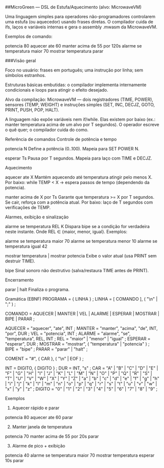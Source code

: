 ##MicroGreen — DSL de Estufa/Aquecimento (alvo: MicrowaveVM)

Uma linguagem simples para operadores não-programadores controlarem uma estufa (ou aquecedor) usando frases diretas.
O compilador cuida de ifs, laços e variáveis internas e gera o assembly .mwasm da MicrowaveVM.

Exemplos de comando:

potencia 80
aquecer ate 60
manter acima de 55 por 120s
alarme se temperatura maior 70
mostrar temperatura
parar

###Visão geral

Foco no usuário: frases em português; uma instrução por linha; sem símbolos estranhos.

Estruturas básicas embutidas: o compilador implementa internamente condicionais e loops para atingir o efeito desejado.

Alvo da compilação: MicrowaveVM — dois registradores (TIME, POWER), sensores (TEMP, WEIGHT) e instruções simples
(SET, INC, DECJZ, GOTO, PRINT, PUSH, POP, HALT).

A linguagem não expõe variáveis nem if/while. Elas existem por baixo (ex.: manter temperatura acima de um alvo por T segundos).
O operador escreve o quê quer; o compilador cuida do como.

Referência de comandos
Controle de potência e tempo

potencia N
Define a potência (0..100). Mapeia para SET POWER N.

esperar Ts
Pausa por T segundos. Mapeia para laço com TIME e DECJZ.

Aquecimento

aquecer ate X
Mantém aquecendo até temperatura atingir pelo menos X.
Por baixo: while TEMP < X → espera passos de tempo (dependendo da potencia).

manter acima de X por Ts
Garante que temperatura >= X por T segundos. Se cair, reforça com a potência atual.
Por baixo: laço de T segundos com verificações de TEMP.

Alarmes, exibição e sinalização

alarme se temperatura REL K
Dispara bipe se a condição for verdadeira neste instante.
Onde REL ∈ {maior, menor, igual}. Exemplos:

alarme se temperatura maior 70
alarme se temperatura menor 10
alarme se temperatura igual 42


mostrar temperatura | mostrar potencia
Exibe o valor atual (usa PRINT sem destruir TIME).

bipe
Sinal sonoro não destrutivo (salva/restaura TIME antes de PRINT).

Encerramento

parar | halt
Finaliza o programa.

Gramática (EBNF)
PROGRAMA    = { LINHA } ;
LINHA       = [ COMANDO ], ( "\n" | ";" ) ;

COMANDO     = AQUECER | MANTER | VEL | ALARME | ESPERAR | MOSTRAR | BIPE | PARAR ;

AQUECER     = "aquecer", "ate", INT ;
MANTER      = "manter", "acima", "de", INT, "por", DUR ;
VEL         = "potencia", INT ;
ALARME      = "alarme", "se", "temperatura", REL, INT ;
REL         = "maior" | "menor" | "igual" ;
ESPERAR     = "esperar", DUR ;
MOSTRAR     = "mostrar", ( "temperatura" | "potencia" ) ;
BIPE        = "bipe" ;
PARAR       = "parar" | "halt" ;

COMENT      = "#", { CAR }, ( "\n" | EOF ) ;

INT         = DIGITO, { DIGITO } ;
DUR         = INT, "s" ;
CAR         = "A" | "B" | "C" | "D" | "E" | "F" | "G" | "H" | "I" | "J" | "K" | "L" | "M" | "N" | "O" | "P" | "Q" | "R" | "S" | "T" | "U" | "V" | "W" | "X" | "Y" | "Z"
           | "a" | "b" | "c" | "d" | "e" | "f" | "g" | "h" | "i" | "j" | "k" | "l" | "m" | "n" | "o" | "p" | "q" | "r" | "s" | "t" | "u" | "v" | "w" | "x" | "y" | "z" ;
DIGITO      = "0" | "1" | "2" | "3" | "4" | "5" | "6" | "7" | "8" | "9" ;


Exemplos

1) Aquecer rápido e parar

potencia 80
aquecer ate 60
parar


2) Manter janela de temperatura

potencia 70
manter acima de 55 por 20s
parar


3) Alarme de pico + exibição

potencia 40
alarme se temperatura maior 70
mostrar temperatura
esperar 10s
parar
